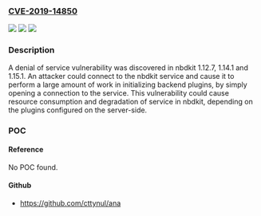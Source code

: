 ### [CVE-2019-14850](https://cve.mitre.org/cgi-bin/cvename.cgi?name=CVE-2019-14850)
![](https://img.shields.io/static/v1?label=Product&message=nbdkit&color=blue)
![](https://img.shields.io/static/v1?label=Version&message=n%2Fa&color=blue)
![](https://img.shields.io/static/v1?label=Vulnerability&message=CWE-406&color=brighgreen)

### Description

A denial of service vulnerability was discovered in nbdkit 1.12.7, 1.14.1 and 1.15.1. An attacker could connect to the nbdkit service and cause it to perform a large amount of work in initializing backend plugins, by simply opening a connection to the service. This vulnerability could cause resource consumption and degradation of service in nbdkit, depending on the plugins configured on the server-side.

### POC

#### Reference
No POC found.

#### Github
- https://github.com/cttynul/ana


